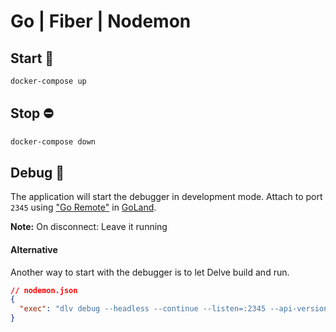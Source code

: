 # Go | Fiber | Nodemon

## Start 🚀

```bash
docker-compose up
```

## Stop ⛔

```bash
docker-compose down
```

## Debug 🐛

The application will start the debugger in development mode. Attach to port `2345` using ["Go Remote"](https://www.jetbrains.com/help/go/go-remote.html) in [GoLand](https://www.jetbrains.com/go/).

**Note:** On disconnect: Leave it running

#### Alternative

Another way to start with the debugger is to let Delve build and run.

```json
// nodemon.json
{
  "exec": "dlv debug --headless --continue --listen=:2345 --api-version=2 --accept-multiclient"  
}
```
